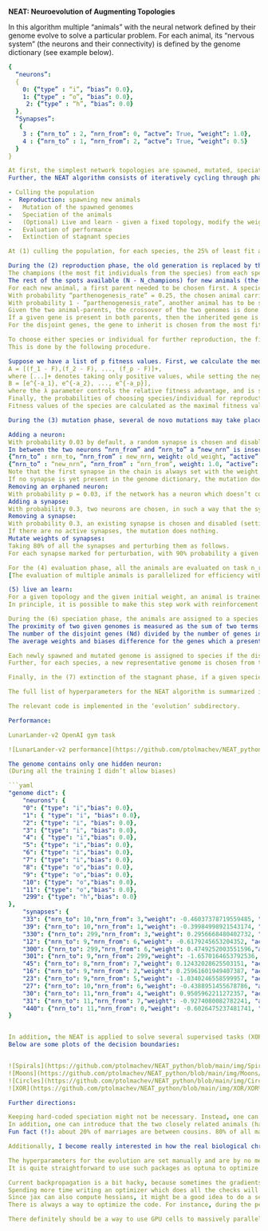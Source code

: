 **NEAT: Neuroevolution of Augmenting Topologies**

In this algorithm multiple “animals” with the neural network defined by their genome evolve to solve a particular problem. 
For each animal, its “nervous system” (the neurons and their connectivity) is defined by the genome dictionary (see example below).

```yaml
{
  “neurons”: 
  {
    0: {“type” : “i”, “bias”: 0.0},
    1: {“type” : “o”, “bias”: 0.0},
     2: {“type” : “h”, “bias”: 0.0}
  },
  “Synapses”:
   {
    3 : {“nrn_to” : 2, “nrn_from”: 0, “actve”: True, “weight”: 1.0},
    4 : {“nrn_to” : 1, “nrn_from”: 2, “actve”: True, “weight”: 0.5}
  }
}

At first, the simplest network topologies are spawned, mutated, speciated and their performance is evaluated.
Further, the NEAT algorithm consists of iteratively cycling through phases in this order:

- Culling the population
-  Reproduction: spawning new animals
-   Mutation of the spawned genomes
-   Speciation of the animals
-   (Optional) Live and learn - given a fixed topology, modify the weights of the network via gradient descent
-   Evaluation of performance
-   Extinction of stagnant species

At (1) culling the population, for each species, the 25% of least fit animals are removed.

During the (2) reproduction phase, the old generation is replaced by the new one according the following rules:
The champions (the most fit individuals from the species) from each species with at least 5 individuals are carried forward to the new generation unaffected (this will ensure the upward trend in improving the performance of the population).
The rest of the spots available (N - N_champions) for new animals (the population is kept constant for simplicity, with N animals) according to the following procedure:
For each new animal, a first parent needed to be chosen first. A species from which the parent is coming from is sampled randomly (see details later). The first parent is then randomly sampled from the sampled species (see details later). 
With probability “parthenogenesis_rate” = 0.25, the chosen animal carries its genome to the next generation unaffected, mimicking sexless reproduction. 
With probability 1 - ”parthenogenesis_rate”, another animal has to be selected for mating. Normally, another animal-parent is chosen from the same species, however, with probability “interspecies_mating_rate” a different species is chosen (in the same manner as before), and another animal-parent is chosen from the new species. 
Given the two animal-parents, the crossover of the two genomes is done according to the following rules.
If a given gene is present in both parents, then the inherited gene is chosen with 50/50 probability (even if the genes are both code for the same neurons or synapse, the specific weight or bias may be different).
For the disjoint genes, the gene to inherit is chosen from the most fit individual. If the two parents are equally fit, the choice is random with 50/50 chance.

To choose either species or individual for further reproduction, the fitness of a given individual/species has to be translated into probability of choosing it for further reproduction.
This is done by the following procedure.

Suppose we have a list of p fitness values. First, we calculate the median fitness over these p values (F). Then we use the following formula for assigning the probabilities of choosing:
A = [(f_1 - F),(f_2 - F), ..., (f_p - F)]+,
where [...]+ denotes taking only positive values, while setting the negative values to 0.
B = [e^{-a_1}, e^{-a_2}, ..., e^{-a_p}],
where the λ parameter controls the relative fitness advantage, and is set to 1.0 for choosing the species, and 3.0 if choosing an individual within the species.
Finally, the probabilities of choosing species/individual for reproduction are calculated as Pi = BiiBi.
Fitness values of the species are calculated as the maximal fitness value within the species divided by the size of the population. Such a penalty prevents the domination of a single species, which, in turn, makes the search for the network topology wider and more efficient.

During the (3) mutation phase, several de novo mutations may take place:

Adding a neuron:
With probability 0.03 by default, a random synapse is chosen and disabled.
In between the two neurons “nrn_from” and “nrn_to” a “new_nrn” is inserted, and the two synapses are added into the genome: 
{“nrn_to” : nrn_to, “nrn_from” : new_nrn, weight: old_weight, “active”: True}
{“nrn_to” : “new_nrn”, “nrn_from” : “nrn_from”, weight: 1.0, “active”: True}
Note that the first synapse in the chain is always set with the weight 1.0, whereas the second synapses is set with the “old_weight” of the disabled synapse. This is done to preserve the performance as much as possible, while given room for new useful mutations.
If no synapse is yet present in the genome dictionary, the mutation does nothing.
Removing an orphaned neuron:
With probability p = 0.03, if the network has a neuron which doesn’t connect to anything else, it is removed from the genome. If no such neurons are present, the mutation does nothing.
Adding a synapse:
With probability 0.3, two neurons are chosen, in such a way that the synapse between them would not produce a cycle (handled via topologically sorting the neurons). A new synapse between these two neurons is added with a new weight, randomly sampled from a normal distribution with mu = 0, sigma=0.4. If no new synapse can be added, mutation does nothing.
Removing a synapse:
With probability 0.3, an existing synapse is chosen and disabled (setting “active” to False). The synapses with lesser absolute weights are preferred (simulating atrophy).
If there are no active synapses, the mutation does nothing. 
Mutate weights of synapses: 
Taking 80% of all the synapses and perturbing them as follows.
For each synapse marked for perturbation, with 90% probability a given synapse is perturbed with normal random variable with mu=0 and sigma = 0.1, with 5% probability the existing weight is doubled, and with 5% probability it is halved)

For the (4) evaluation phase, all the animals are evaluated on task n_repeat times with different seeds (the n_repeats seeds are kept the same for all the animals, so that they go through the same trials in parallel), and assigned with the fitness value equal to the average score they attain over the n_repeat times.
[The evaluation of multiple animals is parallelized for efficiency with ray]

(5) live an learn:
For a given topology and the given initial weight, an animal is trained to perform the task with backpropagation. For now, this step works only for the tasks for which targets are available (in a supervised manner, so that the error can be computed). 
In principle, it is possible to make this step work with reinforcement learning as well.

During the (6) speciation phase, the animals are assigned to a species based on their proximity to the representative genome of the species. 
The proximity of two given genomes is measured as the sum of two terms:
The number of the disjoint genes (Nd) divided by the number of genes in the longest genome (N) taken with the coefficient c_d = 1.0: c_d * Nd/N
The average weights and biases difference for the genes which a present in both genomes taken with coefficient c_w: c_w * sum (|wi - wi’|)

Each newly spawned and mutated genome is assigned to species if the distance between the given genome and a representative genome of the species is below a certain threshold (delta = 3.0). If, however, the genome in question is far away from all existing species, a new species is created with the new genome set as a representative genome.
Further, for each species, a new representative genome is chosen from the genomes of animals currently assigned to this species.

Finally, in the (7) extinction of the stagnant phase, if a given species has failed to improve its top fitness for specified time, it is removed from the species with all the animals in it, simulating an extinction.

The full list of hyperparameters for the NEAT algorithm is summarized in the config file for a given task (the precise parameters may vary from task to task).

The relevant code is implemented in the ‘evolution’ subdirectory.

Performance:

LunarLander-v2 OpenAI gym task

![LunarLander-v2 performance](https://github.com/ptolmachev/NEAT_python/blob/main/img/LunarLander-v2/LunarLander-v2_scores_1445_04_03_2024.png)

The genome contains only one hidden neuron:
(During all the training I didn’t allow biases)

```yaml
"genome dict": {
    "neurons": {
    "0": {"type": "i","bias": 0.0},
    "1": { "type": "i", "bias": 0.0},
    "2": {"type": "i", "bias": 0.0},
    "3": {"type": "i", "bias": 0.0},
    "4": { "type": "i","bias": 0.0},
    "5": {"type": "i","bias": 0.0},
    "6": {"type": "i","bias": 0.0},
    "7": {"type": "i","bias": 0.0},
    "8": {"type": "o","bias": 0.0},
    "9": {"type": "o","bias": 0.0},
    "10": {"type": "o","bias": 0.0},
    "11": {"type": "o","bias": 0.0},
    "299": {"type": "h","bias": 0.0}
},
    "synapses": {
    "33": {"nrn_to": 10,"nrn_from": 3,"weight": -0.46037378719559485, "active": true},
    "39": {"nrn_to": 10,"nrn_from": 1,"weight": -0.39984998921543174, "active": true},
    "330": {"nrn_to": 299,"nrn_from": 3,"weight": 0.2956668480402732, "active": true},
    "12": {"nrn_to": 9,"nrn_from": 6,"weight": -0.6179245653204352, "active": false},
    "300": {"nrn_to": 299,"nrn_from": 6,"weight": 0.4749252003551596,"active": false},
    "301": {"nrn_to": 9,"nrn_from": 299,"weight": -1.6570164653792536, "active": true},
    "45": {"nrn_to": 8,"nrn_from": 7,"weight": 0.12432028625503151, "active": true},
    "16": {"nrn_to": 9,"nrn_from": 2,"weight": 0.25961601949407387, "active": true},
    "23": {"nrn_to": 9,"nrn_from": 5,"weight": -1.0340246558599957, "active": true},
    "27": {"nrn_to": 10,"nrn_from": 6,"weight": -0.4388951455678786, "active": false},
    "30": {"nrn_to": 11,"nrn_from": 4,"weight": 0.9505962211272357, "active": true},
    "31": {"nrn_to": 11,"nrn_from": 7,"weight": -0.9274080082782241, "active": false},
    "440": {"nrn_to": 11,"nrn_from": 0,"weight": -0.6026475237481741, "active": true}
}


In addition, the NEAT is applied to solve several supervised tasks (XOR, classifying Moons, Circles and Spirals) with just a few hidden neurons.
Below are some plots of the decision boundaries:


![Spirals](https://github.com/ptolmachev/NEAT_python/blob/main/img/Spirals/Spirals%20result.png)
![Moons](https://github.com/ptolmachev/NEAT_python/blob/main/img/Moons/Moons%20result.png)
![Circles](https://github.com/ptolmachev/NEAT_python/blob/main/img/Circles/circles%20result.png)
![XOR](https://github.com/ptolmachev/NEAT_python/blob/main/img/XOR/XOR%20result.png)

Further directions:

Keeping hard-coded speciation might not be necessary. Instead, one can introduce a soft-speciation, by utilizing an “affinity function”, which accepts the distance between the two genomes and returns the likelihood of the two animals mating. The larger the distance, the less likely the two animals mate with one another.
In addition, one can introduce that the two closely related animals (having the same genes) will be less likely to mate as well, nudging the evolution towards greater diversification within the species, making the search more efficient. 
Fun fact (!): about 20% of marriages are between cousins. 80% of all marriages in history have been between second cousins or closer.

Additionally, I become really interested in how the real biological chromosomes align: perhaps, one can draw further inspiration on how to create biologically plausible crossovers, and handle the speciation by borrowing ideas from biological mitosis.

The hyperparameters for the evolution are set manually and are by no means optimal.
It is quite straightforward to use such packages as optuna to optimize the hyperparameters (which implement Bayesian optimization strategy). However, running hyperparameters optimization is quite time consuming, and it is reserved more for an end product.

Current backpropagation is a bit hacky, because sometimes the gradients returns nans. For now, if the optimization doesn’t converge, I keep reducing the learning rate and try one more time for 10 times (maximal learning rate reduction is thus by a factor of 1024). However, sometimes, the optimization still doesn’t converge. In that case, I revert to the unoptimized weights and biases.
Spending more time writing an optimizer which does all the checks will certainly make life much easier. 
Since jax can also compute hessians, it might be a good idea to do a second order optimization. However, computing the hessian and the inverse of it (to use in Newton-Raphson method) might be even more time consuming than doing, say, 2000 steps of gradient descent. 
There is always a way to optimize the code. For instance, during the performance evaluation, each animal has to compute an output given the input multiple times, making it the most called function in the evolution loop, calling it approximately n_timesteps x n_eval_repeats x n_animals x n_generations times. Optimizing this function would directly translate into speed up of the algorithm. Currently, while computing the output of the neural network, I identified the longest path it takes from input to reach the output, and then just iteratively multiplied the connectivity matrix with the neural activity followed by the application of the activation function. In practice it works fine (faster than looping through each neuron in the topological order), however, looping through seems more computationally efficient (at least in theory). Making the looping through neurons practically might be a good idea to pursue to speed up the computations.

There definitely should be a way to use GPU cells to massively parallelize computations, but I haven’t looked through this.
